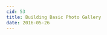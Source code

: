```yaml
---
cid: 53
title: Building Basic Photo Gallery
date: 2016-05-26
---
```


<script charset="ISO-8859-1" src="//fast.wistia.com/assets/external/E-v1.js" async></script><div class="wistia_responsive_padding" style="padding:56.25% 0 0 0;position:relative;"><div class="wistia_responsive_wrapper" style="height:100%;left:0;position:absolute;top:0;width:100%;"><div class="wistia_embed wistia_async_6rcvnrund8 seo=false videoFoam=true" style="height:100%;width:100%">&nbsp;</div></div></div>

